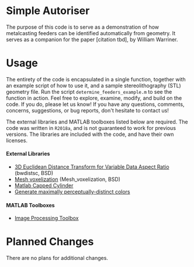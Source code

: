 # Simple Autoriser
The purpose of this code is to serve as a demonstration of how metalcasting feeders can be identified automatically from geometry. It serves as a companion for the paper [citation tbd], by William Warriner.

# Usage
The entirety of the code is encapsulated in a single function, together with an example script of how to use it, and a sample stereolithography (STL) geometry file. Run the script `determine_feeders_example.m` to see the function in action. Feel free to explore, examine, modify, and build on the code. If you do, please let us know! If you have any questions, comments, concerns, suggestions, or bug reports, don't hesitate to contact us!

The external libraries and MATLAB toolboxes listed below are required. The code was written in `R2018a`, and is not guaranteed to work for previous versions. The libraries are included with the code, and have their own licenses.

#### External Libraries
- [3D Euclidean Distance Transform for Variable Data Aspect Ratio](https://www.mathworks.com/matlabcentral/fileexchange/15455-3d-euclidean-distance-transform-for-variable-data-aspect-ratio) (bwdistsc, BSD)
- [Mesh voxelization](https://www.mathworks.com/matlabcentral/fileexchange/27390-mesh-voxelisation) (Mesh_voxelization, BSD)
- [Matlab Capped Cylinder](https://github.com/wwarriner/matlab_capped_cylinder)
- [Generate maximally perceptually-distinct colors](https://www.mathworks.com/matlabcentral/fileexchange/29702-generate-maximally-perceptually-distinct-colors)

#### MATLAB Toolboxes
- [Image Processing Toolbox](https://www.mathworks.com/products/image.html)

# Planned Changes
There are no plans for additional changes.
